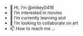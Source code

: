 - 👋 Hi, I’m @mikey0416
- 👀 I’m interested in movies
- 🌱 I’m currently learning alot 
- 💞️ I’m looking to collaborate on art
- 📫 How to reach me ...

<!---
mikey0416/mikey0416 is a ✨ special ✨ repository because its `README.md` (this file) appears on your GitHub profile.
You can click the Preview link to take a look at your changes.
--->

